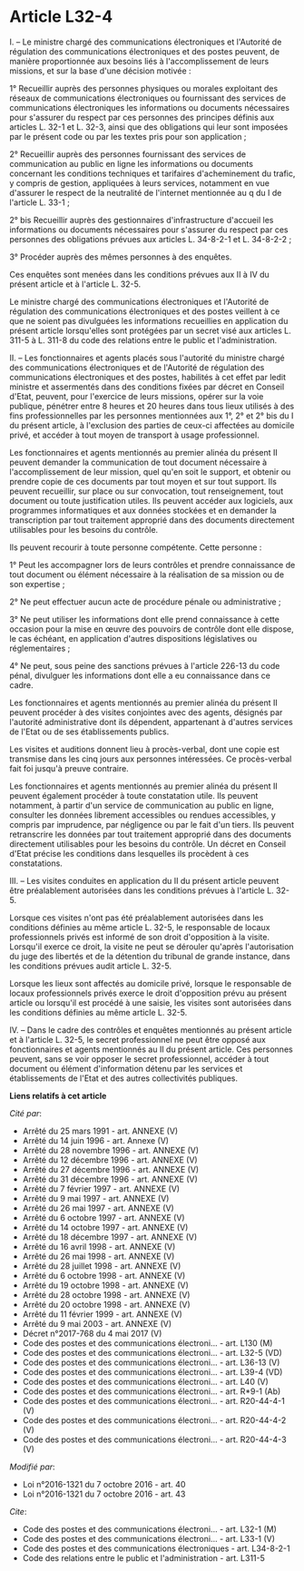 # Article L32-4

I. – Le ministre chargé des communications électroniques et l'Autorité de régulation des communications électroniques et des
postes peuvent, de manière proportionnée aux besoins liés à l'accomplissement de leurs missions, et sur la base d'une
décision motivée : 

1° Recueillir auprès des personnes physiques ou morales exploitant des réseaux de communications électroniques ou fournissant
des services de communications électroniques les informations ou documents nécessaires pour s'assurer du respect par ces
personnes des principes définis aux articles L. 32-1 et L. 32-3, ainsi que des obligations qui leur sont imposées par le
présent code ou par les textes pris pour son application ; 

2° Recueillir auprès des personnes fournissant des services de communication au public en ligne les informations ou documents
concernant les conditions techniques et tarifaires d'acheminement du trafic, y compris de gestion, appliquées à leurs
services, notamment en vue d'assurer le respect de la neutralité de l'internet mentionnée au q du I de l'article L. 33-1 ; 

2° bis Recueillir auprès des gestionnaires d'infrastructure d'accueil les informations ou documents nécessaires pour
s'assurer du respect par ces personnes des obligations prévues aux articles L. 34-8-2-1 et L. 34-8-2-2 ; 

3° Procéder auprès des mêmes personnes à des enquêtes. 

Ces enquêtes sont menées dans les conditions prévues aux II à IV du présent article et à l'article L. 32-5. 

Le ministre chargé des communications électroniques et l'Autorité de régulation des communications électroniques et des
postes veillent à ce que ne soient pas divulguées les informations recueillies en application du présent article lorsqu'elles
sont protégées par un secret visé aux articles L. 311-5 à L. 311-8 du code des relations entre le public et
l'administration. 

II. – Les fonctionnaires et agents placés sous l'autorité du ministre chargé des communications électroniques et de
l'Autorité de régulation des communications électroniques et des postes, habilités à cet effet par ledit ministre et
assermentés dans des conditions fixées par décret en Conseil d'Etat, peuvent, pour l'exercice de leurs missions, opérer sur
la voie publique, pénétrer entre 8 heures et 20 heures dans tous lieux utilisés à des fins professionnelles par les personnes
mentionnées aux 1°, 2° et 2° bis du I du présent article, à l'exclusion des parties de ceux-ci affectées au domicile privé,
et accéder à tout moyen de transport à usage professionnel. 

Les fonctionnaires et agents mentionnés au premier alinéa du présent II peuvent demander la communication de tout document
nécessaire à l'accomplissement de leur mission, quel qu'en soit le support, et obtenir ou prendre copie de ces documents par
tout moyen et sur tout support. Ils peuvent recueillir, sur place ou sur convocation, tout renseignement, tout document ou
toute justification utiles. Ils peuvent accéder aux logiciels, aux programmes informatiques et aux données stockées et en
demander la transcription par tout traitement approprié dans des documents directement utilisables pour les besoins du
contrôle. 

Ils peuvent recourir à toute personne compétente. Cette personne : 

1° Peut les accompagner lors de leurs contrôles et prendre connaissance de tout document ou élément nécessaire à la
réalisation de sa mission ou de son expertise ; 

2° Ne peut effectuer aucun acte de procédure pénale ou administrative ; 

3° Ne peut utiliser les informations dont elle prend connaissance à cette occasion pour la mise en œuvre des pouvoirs de
contrôle dont elle dispose, le cas échéant, en application d'autres dispositions législatives ou réglementaires ; 

4° Ne peut, sous peine des sanctions prévues à l'article 226-13 du code pénal, divulguer les informations dont elle a eu
connaissance dans ce cadre. 

Les fonctionnaires et agents mentionnés au premier alinéa du présent II peuvent procéder à des visites conjointes avec des
agents, désignés par l'autorité administrative dont ils dépendent, appartenant à d'autres services de l'Etat ou de ses
établissements publics. 

Les visites et auditions donnent lieu à procès-verbal, dont une copie est transmise dans les cinq jours aux personnes
intéressées. Ce procès-verbal fait foi jusqu'à preuve contraire. 

Les fonctionnaires et agents mentionnés au premier alinéa du présent II peuvent également procéder à toute constatation
utile. Ils peuvent notamment, à partir d'un service de communication au public en ligne, consulter les données librement
accessibles ou rendues accessibles, y compris par imprudence, par négligence ou par le fait d'un tiers. Ils peuvent
retranscrire les données par tout traitement approprié dans des documents directement utilisables pour les besoins du
contrôle. Un décret en Conseil d'Etat précise les conditions dans lesquelles ils procèdent à ces constatations. 

III. – Les visites conduites en application du II du présent article peuvent être préalablement autorisées dans les
conditions prévues à l'article L. 32-5. 

Lorsque ces visites n'ont pas été préalablement autorisées dans les conditions définies au même article L. 32-5, le
responsable de locaux professionnels privés est informé de son droit d'opposition à la visite. Lorsqu'il exerce ce droit, la
visite ne peut se dérouler qu'après l'autorisation du juge des libertés et de la détention du tribunal de grande instance,
dans les conditions prévues audit article L. 32-5. 

Lorsque les lieux sont affectés au domicile privé, lorsque le responsable de locaux professionnels privés exerce le droit
d'opposition prévu au présent article ou lorsqu'il est procédé à une saisie, les visites sont autorisées dans les conditions
définies au même article L. 32-5. 

IV. – Dans le cadre des contrôles et enquêtes mentionnés au présent article et à l'article L. 32-5, le secret professionnel
ne peut être opposé aux fonctionnaires et agents mentionnés au II du présent article. Ces personnes peuvent, sans se voir
opposer le secret professionnel, accéder à tout document ou élément d'information détenu par les services et établissements
de l'Etat et des autres collectivités publiques.

**Liens relatifs à cet article**

_Cité par_:

  - Arrêté du 25 mars 1991 - art. ANNEXE (V)
  - Arrêté du 14 juin 1996 - art. Annexe (V)
  - Arrêté du 28 novembre 1996 - art. ANNEXE (V)
  - Arrêté du 12 décembre 1996 - art. ANNEXE (V)
  - Arrêté du 27 décembre 1996 - art. ANNEXE (V)
  - Arrêté du 31 décembre 1996 - art. ANNEXE (V)
  - Arrêté du 7 février 1997 - art. ANNEXE (V)
  - Arrêté du 9 mai 1997 - art. ANNEXE (V)
  - Arrêté du 26 mai 1997 - art. ANNEXE (V)
  - Arrêté du 6 octobre 1997 - art. ANNEXE (V)
  - Arrêté du 14 octobre 1997 - art. ANNEXE (V)
  - Arrêté du 18 décembre 1997 - art. ANNEXE (V)
  - Arrêté du 16 avril 1998 - art. ANNEXE (V)
  - Arrêté du 26 mai 1998 - art. ANNEXE (V)
  - Arrêté du 28 juillet 1998 - art. ANNEXE (V)
  - Arrêté du 6 octobre 1998 - art. ANNEXE (V)
  - Arrêté du 19 octobre 1998 - art. ANNEXE (V)
  - Arrêté du 28 octobre 1998 - art. ANNEXE (V)
  - Arrêté du 20 octobre 1998 - art. ANNEXE (V)
  - Arrêté du 11 février 1999 - art. ANNEXE (V)
  - Arrêté du 9 mai 2003 - art. ANNEXE (V)
  - Décret n°2017-768 du 4 mai 2017 (V)
  - Code des postes et des communications électroni... - art. L130 (M)
  - Code des postes et des communications électroni... - art. L32-5 (VD)
  - Code des postes et des communications électroni... - art. L36-13 (V)
  - Code des postes et des communications électroni... - art. L39-4 (VD)
  - Code des postes et des communications électroni... - art. L40 (V)
  - Code des postes et des communications électroni... - art. R*9-1 (Ab)
  - Code des postes et des communications électroni... - art. R20-44-4-1 (V)
  - Code des postes et des communications électroni... - art. R20-44-4-2 (V)
  - Code des postes et des communications électroni... - art. R20-44-4-3 (V)

_Modifié par_:

  - Loi n°2016-1321 du 7 octobre 2016 - art. 40
  - Loi n°2016-1321 du 7 octobre 2016 - art. 43

_Cite_:

  - Code des postes et des communications électroni... - art. L32-1 (M)
  - Code des postes et des communications électroni... - art. L33-1 (V)
  - Code des postes et des communications électroniques - art. L34-8-2-1
  - Code des relations entre le public et l'administration - art. L311-5
